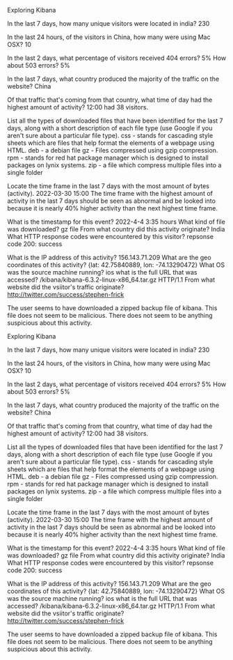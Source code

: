 Exploring Kibana

In the last 7 days, how many unique visitors were located in india? 230

In the last 24 hours, of the visitors in China, how many were using Mac OSX? 10

In the last 2 days, what percentage of visitors received 404 errors? 5%
How about 503 errors? 5%

In the last 7 days, what country produced the majority of the traffic on the website? China

Of that traffic that's coming from that country, what time of day had the highest amount of activity? 12:00 had 38 visitors.

List all the types of downloaded files that have been identified for the last 7 days, along with a short description of each file type (use Google if you aren't sure about a particular file type).
css - stands for cascading style sheets which are files that help format the elements of a webpage using HTML.
deb - a debian file
gz - Files compressed using gzip compression.
rpm - stands for red hat package manager which is designed to install packages on lynix systems.
zip - a file which compress multiple files into a single folder

Locate the time frame in the last 7 days with the most amount of bytes (activity). 2022-03-30 15:00
The time frame with the highest amount of activity in the last 7 days should be seen as abnormal and be looked into because it is nearly 40% higher activity than the next highest time frame.


What is the timestamp for this event? 2022-4-4 3:35 hours
What kind of file was downloaded? gz file
From what country did this activity originate? India
What HTTP response codes were encountered by this visitor? repsonse code 200: success

What is the IP address of this activity? 156.143.71.209
What are the geo coordinates of this activity? {lat: 42.75840889, lon: -74.13290472}
What OS was the source machine running? ios
what is the full URL that was accessed? /kibana/kibana-6.3.2-linux-x86_64.tar.gz HTTP/1.1
From what website did the vsiitor's traffic originate? http://twitter.com/success/stephen-frick

The user seems to have downloaded a zipped backup file of kibana.
This file does not seem to be malicious.
There does not seem to be anything suspicious about this activity.

Exploring Kibana

In the last 7 days, how many unique visitors were located in india? 230

In the last 24 hours, of the visitors in China, how many were using Mac OSX? 10

In the last 2 days, what percentage of visitors received 404 errors? 5%
How about 503 errors? 5%

In the last 7 days, what country produced the majority of the traffic on the website? China

Of that traffic that's coming from that country, what time of day had the highest amount of activity? 12:00 had 38 visitors.

List all the types of downloaded files that have been identified for the last 7 days, along with a short description of each file type (use Google if you aren't sure about a particular file type).
css - stands for cascading style sheets which are files that help format the elements of a webpage using HTML.
deb - a debian file
gz - Files compressed using gzip compression.
rpm - stands for red hat package manager which is designed to install packages on lynix systems.
zip - a file which compress multiple files into a single folder

Locate the time frame in the last 7 days with the most amount of bytes (activity). 2022-03-30 15:00
The time frame with the highest amount of activity in the last 7 days should be seen as abnormal and be looked into because it is nearly 40% higher activity than the next highest time frame.


What is the timestamp for this event? 2022-4-4 3:35 hours
What kind of file was downloaded? gz file
From what country did this activity originate? India
What HTTP response codes were encountered by this visitor? repsonse code 200: success

What is the IP address of this activity? 156.143.71.209
What are the geo coordinates of this activity? {lat: 42.75840889, lon: -74.13290472}
What OS was the source machine running? ios
what is the full URL that was accessed? /kibana/kibana-6.3.2-linux-x86_64.tar.gz HTTP/1.1
From what website did the vsiitor's traffic originate? http://twitter.com/success/stephen-frick

The user seems to have downloaded a zipped backup file of kibana.
This file does not seem to be malicious.
There does not seem to be anything suspicious about this activity.


